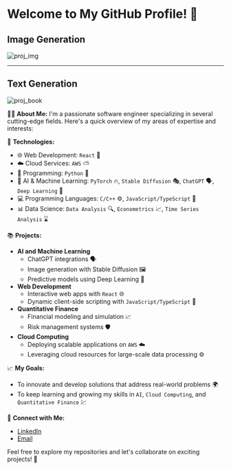 # Welcome to My GitHub Profile! 👋

## Image Generation
![proj_img](https://soldapi.com/human_img/proj_img.png)

---

## Text Generation
![proj_book](https://soldapi.com/human_img/proj_book.png)


👨‍💻 **About Me:**
I'm a passionate software engineer specializing in several cutting-edge fields. Here's a quick overview of my areas of expertise and interests:

🔧 **Technologies:**
- 🌐 Web Development: `React` 🎨
- ☁️ Cloud Services: `AWS` ⛅
- 🐍 Programming: `Python` 🐍
- 🤖 AI & Machine Learning: `PyTorch` 🔥, `Stable Diffusion` 🎭, `ChatGPT` 🗣️, `Deep Learning` 🧠
- 💻 Programming Languages: `C/C++` ⚙️, `JavaScript/TypeScript` 📜
- 📊 Data Science: `Data Analysis` 🔍, `Econometrics` 📈, `Time Series Analysis` ⌛

📚 **Projects:**
- **AI and Machine Learning**
  - ChatGPT integrations 🗣️
  - Image generation with Stable Diffusion 🖼️
  - Predictive models using Deep Learning 🔮
- **Web Development**
  - Interactive web apps with `React` 🌐
  - Dynamic client-side scripting with `JavaScript/TypeScript` 📜
- **Quantitative Finance**
  - Financial modeling and simulation 📈
  - Risk management systems 🛡️
- **Cloud Computing**
  - Deploying scalable applications on `AWS` ☁️
  - Leveraging cloud resources for large-scale data processing ⚙️

📈 **My Goals:**
- To innovate and develop solutions that address real-world problems 🌍
- To keep learning and growing my skills in `AI`, `Cloud Computing`, and `Quantitative Finance` 💹

🤝 **Connect with Me:**
- [LinkedIn](#)
- [Email](mailto:#)

Feel free to explore my repositories and let's collaborate on exciting projects! 🚀
